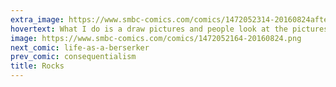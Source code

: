 ```yaml
---
extra_image: https://www.smbc-comics.com/comics/1472052314-20160824after.png
hovertext: What I do is a draw pictures and people look at the pictures and they like the pictures and so I draw more pictures.
image: https://www.smbc-comics.com/comics/1472052164-20160824.png
next_comic: life-as-a-berserker
prev_comic: consequentialism
title: Rocks
---
```


